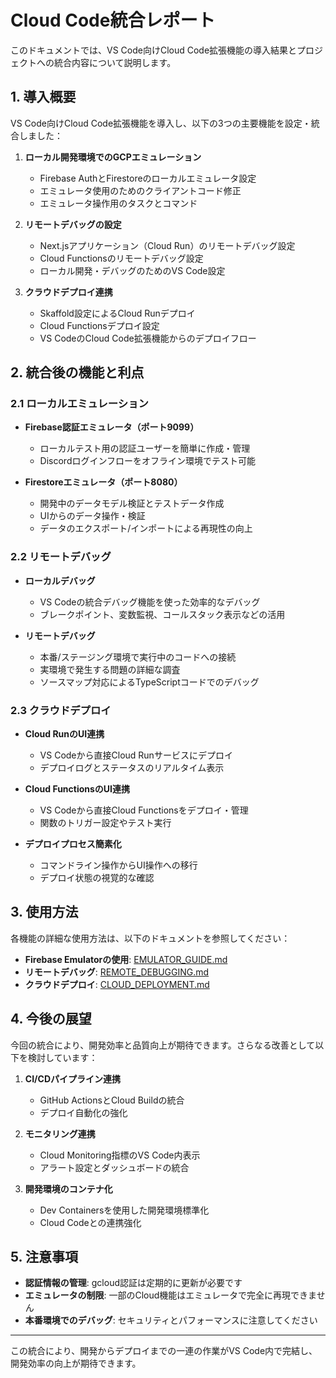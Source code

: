 # Cloud Code統合レポート

このドキュメントでは、VS Code向けCloud Code拡張機能の導入結果とプロジェクトへの統合内容について説明します。

## 1. 導入概要

VS Code向けCloud Code拡張機能を導入し、以下の3つの主要機能を設定・統合しました：

1. **ローカル開発環境でのGCPエミュレーション**
   - Firebase AuthとFirestoreのローカルエミュレータ設定
   - エミュレータ使用のためのクライアントコード修正
   - エミュレータ操作用のタスクとコマンド

2. **リモートデバッグの設定**
   - Next.jsアプリケーション（Cloud Run）のリモートデバッグ設定
   - Cloud Functionsのリモートデバッグ設定
   - ローカル開発・デバッグのためのVS Code設定

3. **クラウドデプロイ連携**
   - Skaffold設定によるCloud Runデプロイ
   - Cloud Functionsデプロイ設定
   - VS CodeのCloud Code拡張機能からのデプロイフロー

## 2. 統合後の機能と利点

### 2.1 ローカルエミュレーション

- **Firebase認証エミュレータ（ポート9099）**
  - ローカルテスト用の認証ユーザーを簡単に作成・管理
  - Discordログインフローをオフライン環境でテスト可能

- **Firestoreエミュレータ（ポート8080）**
  - 開発中のデータモデル検証とテストデータ作成
  - UIからのデータ操作・検証
  - データのエクスポート/インポートによる再現性の向上

### 2.2 リモートデバッグ

- **ローカルデバッグ**
  - VS Codeの統合デバッグ機能を使った効率的なデバッグ
  - ブレークポイント、変数監視、コールスタック表示などの活用

- **リモートデバッグ**
  - 本番/ステージング環境で実行中のコードへの接続
  - 実環境で発生する問題の詳細な調査
  - ソースマップ対応によるTypeScriptコードでのデバッグ

### 2.3 クラウドデプロイ

- **Cloud RunのUI連携**
  - VS Codeから直接Cloud Runサービスにデプロイ
  - デプロイログとステータスのリアルタイム表示

- **Cloud FunctionsのUI連携**
  - VS Codeから直接Cloud Functionsをデプロイ・管理
  - 関数のトリガー設定やテスト実行

- **デプロイプロセス簡素化**
  - コマンドライン操作からUI操作への移行
  - デプロイ状態の視覚的な確認

## 3. 使用方法

各機能の詳細な使用方法は、以下のドキュメントを参照してください：

- **Firebase Emulatorの使用**: [EMULATOR_GUIDE.md](./EMULATOR_GUIDE.md)
- **リモートデバッグ**: [REMOTE_DEBUGGING.md](./REMOTE_DEBUGGING.md)
- **クラウドデプロイ**: [CLOUD_DEPLOYMENT.md](./CLOUD_DEPLOYMENT.md)

## 4. 今後の展望

今回の統合により、開発効率と品質向上が期待できます。さらなる改善として以下を検討しています：

1. **CI/CDパイプライン連携**
   - GitHub ActionsとCloud Buildの統合
   - デプロイ自動化の強化

2. **モニタリング連携**
   - Cloud Monitoring指標のVS Code内表示
   - アラート設定とダッシュボードの統合

3. **開発環境のコンテナ化**
   - Dev Containersを使用した開発環境標準化
   - Cloud Codeとの連携強化

## 5. 注意事項

- **認証情報の管理**: gcloud認証は定期的に更新が必要です
- **エミュレータの制限**: 一部のCloud機能はエミュレータで完全に再現できません
- **本番環境でのデバッグ**: セキュリティとパフォーマンスに注意してください

---

この統合により、開発からデプロイまでの一連の作業がVS Code内で完結し、開発効率の向上が期待できます。